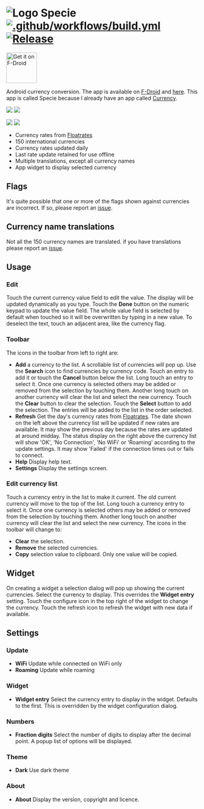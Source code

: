 # ![Logo](src/main/res/drawable-hdpi/ic_launcher.png) Specie [![.github/workflows/build.yml](https://github.com/billthefarmer/specie/workflows/.github/workflows/build.yml/badge.svg)](https://github.com/billthefarmer/specie/actions) [![Release](https://img.shields.io/github/release/billthefarmer/specie.svg?logo=github)](https://github.com/billthefarmer/specie/releases)
[<img src="https://fdroid.gitlab.io/artwork/badge/get-it-on.svg" alt="Get it on F-Droid" height="80">](https://f-droid.org/packages/org.billthefarmer.specie)

Android currency conversion. The app is available on [F-Droid](https://f-droid.org/packages/org.billthefarmer.specie) and [here](https://github.com/billthefarmer/specie/releases). This app is called Specie because I already have an app called [Currency](https://github.com/billthefarmer/currency).

![](https://raw.githubusercontent.com/billthefarmer/billthefarmer.github.io/master/images/specie/specie.png) ![](https://raw.githubusercontent.com/billthefarmer/billthefarmer.github.io/master/images/specie/choose.png)

![](https://raw.githubusercontent.com/billthefarmer/billthefarmer.github.io/master/images/specie/settings.png) ![](https://raw.githubusercontent.com/billthefarmer/billthefarmer.github.io/master/images/specie/about.png)

 * Currency rates from [Floatrates](https://www.floatrates.com)
 * 150 international currencies
 * Currency rates updated daily
 * Last rate update retained for use offline
 * Multiple translations, except all currency names
 * App widget to display selected currency

## Flags
It's quite possible that one or more of the flags shown against
currencies are incorrect. If so, please report an
[issue](https://github.com/billthefarmer/specie/issues).

## Currency name translations
Not all the 150 currency names are translated. if you have
translations please report an
[issue](https://github.com/billthefarmer/specie/issues).

## Usage
### Edit
Touch the current currency value field to edit the value. The display
will be updated dynamically as you type. Touch the **Done** button on
the numeric keypad to update the value field.  The whole value field
is selected by default when touched so it will be overwritten by
typing in a new value. To deselect the text, touch an adjacent area,
like the currency flag.

### Toolbar
The icons in the toolbar from left to right are:
* **Add** a currency to the list. A scrollable list of currencies will
   pop up. Use the **Search** icon to find currencies by currency
   code. Touch an entry to add it or touch the **Cancel** button below
   the list. Long touch an entry to select it. Once one currency is
   selected others may be added or removed from the selection by
   touching them. Another long touch on another currency will clear
   the list and select the new currency. Touch the **Clear** button to
   clear the selection. Touch the **Select** button to add the
   selection. The entries will be added to the list in the order
   selected.
* **Refresh** Get the day's currency rates from
  [Floatrates](https://www.floatrates.com). The date shown on the left
  above the currency list will be updated if new rates are
  available. It may show the previous day because the rates are
  updated at around midday. The status display on the right above
  the currency list will show 'OK', 'No Connection', 'No WiFi' or
  'Roaming' according to the update settings. It may show 'Failed' if
  the connection times out or fails to connect.
* **Help** Display help text.
* **Settings** Display the settings screen.

### Edit currency list
Touch a currency entry in the list to make it current. The old current
currency will move to the top of the list. Long touch a currency entry
to select it. Once one currency is selected others may be added or
removed from the selection by touching them. Another long touch on
another currency will clear the list and select the new currency. The
icons in the toolbar will change to:
* **Clear** the selection.
* **Remove** the selected currencies.
* **Copy** selection value to clipboard. Only one value will be copied.

## Widget
On creating a widget a selection dialog will pop up showing the
current currencies. Select the currency to display. This overrides the
**Widget entry** setting. Touch the configure icon in the top right of
the widget to change the currency. Touch the refresh icon to refresh
the widget with new data if available.

## Settings
### Update
* **WiFi** Update while connected on WiFi only
* **Roaming** Update while roaming

### Widget
* **Widget entry** Select the currency entry to display in the
  widget. Defaults to the first. This is overridden by the widget
  configuration dialog.

### Numbers
* **Fraction digits** Select the number of digits to display after the
  decimal point. A popup list of options will be displayed.

### Theme
* **Dark** Use dark theme

### About
* **About** Display the version, copyright and licence.
